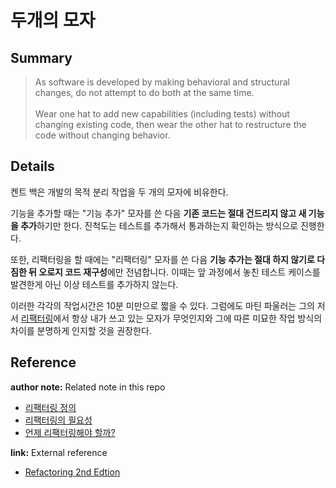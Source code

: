 # 두개의 모자 
<!-- 
TIL을 작성할 때에는 해당 노트의 제목과 관련한 내용만 작성합니다.
추가적인 개념을 설명할 필요가 있다면, 해당 개념에 대한 노트를 새롭게 작성합니다.
이후 해당 개념 노트를 Reference에 링크합니다.

ex) 버블 정렬에 대해 설명하기 위해, Array 자료형을 설명해야할 경우 -> Array 노트 생성
-->

## Summary

> As software is developed by making behavioral and structural changes, do not attempt to do both at the same time. <br></br>
> Wear one hat to add new capabilities (including tests) without changing existing code, then wear the other hat to restructure the code without changing behavior.

## Details
켄트 백은 개발의 목적 분리 작업을 두 개의 모자에 비유한다.

기능을 추가할 때는 "기능 추가" 모자를 쓴 다음 **기존 코드는 절대 건드리지 않고 새 기능을 추가**하기만 한다. 진척도는 테스트를 추가해서 통과하는지 확인하는 방식으로 진행한다.

또한, 리팩터링을 할 때에는 "리팩터링" 모자를 쓴 다음 **기능 추가는 절대 하지 않기로 다짐한 뒤 오로지 코드 재구성**에만 전념합니다. 이때는 앞 과정에서 놓친 테스트 케이스를 발견한게 아닌 이상 테스트를 추가하지 않는다.

이러한 각각의 작업시간은 10분 미만으로 짧을 수 있다. 그럼에도 마틴 파울러는 그의 저서 [리팩터링](https://product.kyobobook.co.kr/detail/S000001810241)에서 항상 내가 쓰고 있는 모자가 무엇인지와 그에 따른 미묘한 작업 방식의 차이를 분명하게 인지할 것을 권장한다.

## Reference
<!-- 사용하지 않는 레퍼런스 종류는 삭제 후 업로드 -->

**author note:** Related note in this repo
- [리팩터링 정의](../Refactoring/Definition_of_Refactoring.md)
- [리팩터링의 필요성](../Refactoring/Reasons_for_Refactoring.md)
- [언제 리팩터링해야 할까?](../Refactoring/When_to_Refactoring.md)

**link:** External reference
- [Refactoring 2nd Edtion](https://product.kyobobook.co.kr/detail/S000001810241)